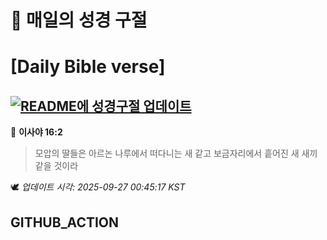 # 🙏 매일의 성경 구절
# [Daily Bible verse]
## [![README에 성경구절 업데이트](https://github.com/DONGSUKA/first_test/actions/workflows/update-readme-bible.yml/badge.svg)](https://github.com/DONGSUKA/first_test/actions/workflows/update-readme-bible.yml)
<!-- START_BIBLE_VERSE -->
📖 **이사야 16:2**
> 모압의 딸들은 아르논 나루에서 떠다니는 새 같고 보금자리에서 흩어진 새 새끼 같을 것이라

🕊️ _업데이트 시각: 2025-09-27 00:45:17 KST_
  <!-- END_BIBLE_VERSE -->
## GITHUB_ACTION
